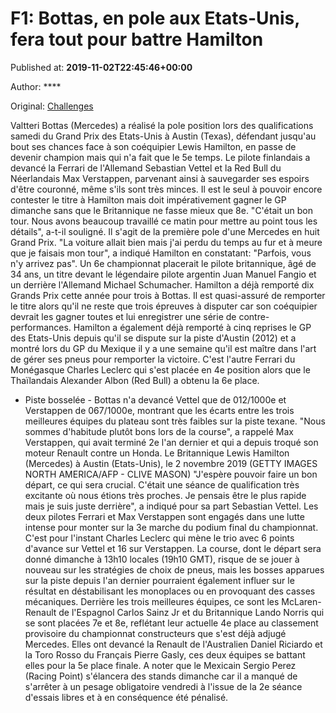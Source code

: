
# F1: Bottas, en pole aux Etats-Unis, fera tout pour battre Hamilton

Published at: **2019-11-02T22:45:46+00:00**

Author: ****

Original: [Challenges](https://www.challenges.fr/sport/f1-bottas-en-pole-aux-etats-unis-fera-tout-pour-battre-hamilton_682901)

Valtteri Bottas (Mercedes) a réalisé la pole position lors des qualifications samedi du Grand Prix des Etats-Unis à Austin (Texas), défendant jusqu'au bout ses chances face à son coéquipier Lewis Hamilton, en passe de devenir champion mais qui n'a fait que le 5e temps.
Le pilote finlandais a devancé la Ferrari de l'Allemand Sebastian Vettel et la Red Bull du Néerlandais Max Verstappen, parvenant ainsi à sauvegarder ses espoirs d'être couronné, même s'ils sont très minces.
Il est le seul à pouvoir encore contester le titre à Hamilton mais doit impérativement gagner le GP dimanche sans que le Britannique ne fasse mieux que 8e.
"C'était un bon tour. Nous avons beaucoup travaillé ce matin pour mettre au point tous les détails", a-t-il souligné. Il s'agit de la première pole d'une Mercedes en huit Grand Prix.
"La voiture allait bien mais j'ai perdu du temps au fur et à meure que je faisais mon tour", a indiqué Hamilton en constatant: "Parfois, vous n'y arrivez pas".
Un 6e championnat placerait le pilote britannique, âgé de 34 ans, un titre devant le légendaire pilote argentin Juan Manuel Fangio et un derrière l'Allemand Michael Schumacher.
Hamilton a déjà remporté dix Grands Prix cette année pour trois à Bottas. Il est quasi-assuré de remporter le titre alors qu'il ne reste que trois épreuves à disputer car son coéquipier devrait les gagner toutes et lui enregistrer une série de contre-performances.
Hamilton a également déjà remporté à cinq reprises le GP des Etats-Unis depuis qu'il se dispute sur la piste d'Austin (2012) et a montré lors du GP du Mexique il y a une semaine qu'il est maître dans l'art de gérer ses pneus pour remporter la victoire.
C'est l'autre Ferrari du Monégasque Charles Leclerc qui s'est placée en 4e position alors que le Thaïlandais Alexander Albon (Red Bull) a obtenu la 6e place.
- Piste bosselée -
Bottas n'a devancé Vettel que de 012/1000e et Verstappen de 067/1000e, montrant que les écarts entre les trois meilleures équipes du plateau sont très faibles sur la piste texane.
"Nous sommes d'habitude plutôt bons lors de la course", a rappelé Max Verstappen, qui avait terminé 2e l'an dernier et qui a depuis troqué son moteur Renault contre un Honda.
Le Britannique Lewis Hamilton (Mercedes) à Austin (Etats-Unis), le 2 novembre 2019 (GETTY IMAGES NORTH AMERICA/AFP - CLIVE MASON)
"J'espère pouvoir faire un bon départ, ce qui sera crucial. C'était une séance de qualification très excitante où nous étions très proches. Je pensais être le plus rapide mais je suis juste derrière", a indiqué pour sa part Sebastian Vettel.
Les deux pilotes Ferrari et Max Verstappen sont engagés dans une lutte intense pour monter sur la 3e marche du podium final du championnat. C'est pour l'instant Charles Leclerc qui mène le trio avec 6 points d'avance sur Vettel et 16 sur Verstappen.
La course, dont le départ sera donné dimanche à 13h10 locales (19h10 GMT), risque de se jouer à nouveau sur les stratégies de choix de pneus, mais les bosses apparues sur la piste depuis l'an dernier pourraient également influer sur le résultat en déstabilisant les monoplaces ou en provoquant des casses mécaniques.
Derrière les trois meilleures équipes, ce sont les McLaren-Renault de l'Espagnol Carlos Sainz Jr et du Britannique Lando Norris qui se sont placées 7e et 8e, reflétant leur actuelle 4e place au classement provisoire du championnat constructeurs que s'est déjà adjugé Mercedes.
Elles ont devancé la Renault de l'Australien Daniel Riciardo et la Toro Rosso du Français Pierre Gasly, ces deux équipes se battant elles pour la 5e place finale.
A noter que le Mexicain Sergio Perez (Racing Point) s'élancera des stands dimanche car il a manqué de s'arrêter à un pesage obligatoire vendredi à l'issue de la 2e séance d'essais libres et à en conséquence été pénalisé.
